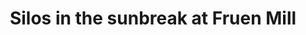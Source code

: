---
title: "Silos in the sunbreak at Fruen Mill"
picture: "/assets/camera-roll/2008/2008-05-31-silos-in-the-sunbreak-at-fruen-mill/recon-4-090.jpg"
thumbnail: "/assets/camera-roll/2008/2008-05-31-silos-in-the-sunbreak-at-fruen-mill/recon-4-090-thumbnail.jpg"
tags:
  - Recon 4
  - photograph
  - looking up
  - abandoned
  - mill
  - silo
  - rusted
  - Fruen Mill
  - urban exploration
  - Minneapolis
---
